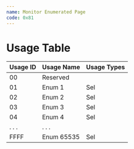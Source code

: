 ```yaml
---
name: Monitor Enumerated Page
code: 0x81
---
```

# Usage Table

| Usage ID | Usage Name | Usage Types |
|----------|------------|-------------|
| 00       | Reserved   |             |
| 01       | Enum 1     | Sel         |
| 02       | Enum 2     | Sel         |
| 03       | Enum 3     | Sel         |
| 04       | Enum 4     | Sel         |
| . . .    | . . .      |             |
| FFFF     | Enum 65535 | Sel         |
